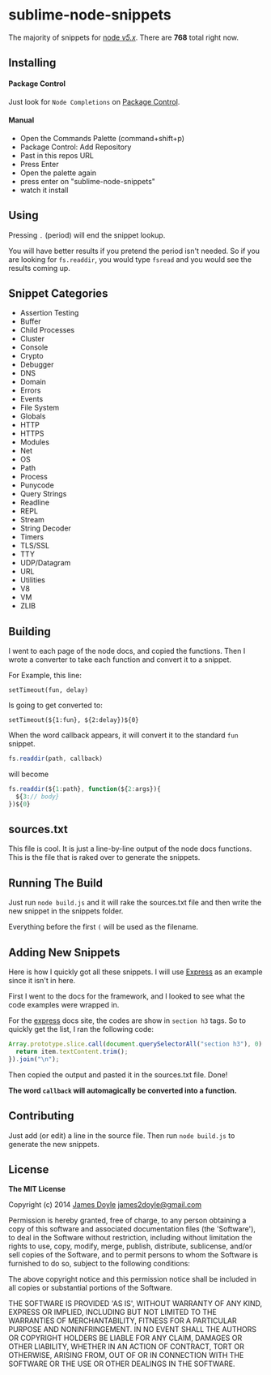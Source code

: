 sublime-node-snippets
=====================

The majority of snippets for [node *v5.x*](https://nodejs.org/dist/latest-v5.x/docs/api/). There are **768** total right now.

## Installing

#### Package Control

Just look for `Node Completions` on [Package Control](https://sublime.wbond.net/packages/Node%20Completions).

#### Manual

* Open the Commands Palette (command+shift+p)
* Package Control: Add Repository
* Past in this repos URL
* Press Enter
* Open the palette again
* press enter on "sublime-node-snippets"
* watch it install

## Using

Pressing `.` (period) will end the snippet lookup.

You will have better results if you pretend the period isn't needed. So if you are looking for `fs.readdir`, you would type `fsread` and you would see the results coming up.

## Snippet Categories

* Assertion Testing
* Buffer
* Child Processes
* Cluster
* Console
* Crypto
* Debugger
* DNS
* Domain
* Errors
* Events
* File System
* Globals
* HTTP
* HTTPS
* Modules
* Net
* OS
* Path
* Process
* Punycode
* Query Strings
* Readline
* REPL
* Stream
* String Decoder
* Timers
* TLS/SSL
* TTY
* UDP/Datagram
* URL
* Utilities
* V8
* VM
* ZLIB

## Building

I went to each page of the node docs, and copied the functions. Then I wrote a converter to take each function and convert it to a snippet.

For Example, this line:

```
setTimeout(fun, delay)
```

Is going to get converted to:

```
setTimeout(${1:fun}, ${2:delay})${0}
```

When the word callback appears, it will convert it to the standard
`fun` snippet.

```javascript
fs.readdir(path, callback)
```

will become

```javascript
fs.readdir(${1:path}, function(${2:args}){
  ${3:// body}
})${0}
```

## sources.txt

This file is cool. It is just a line-by-line output of the node docs functions. This is the file that is raked over to generate the snippets.

## Running The Build

Just run `node build.js` and it will rake the sources.txt file and then write the new snippet in the snippets folder.

Everything before the first `(` will be used as the filename.

## Adding New Snippets

Here is how I quickly got all these snippets. I will use [Express](http://expressjs.com/3x/api.html) as an example since it isn't in here.

First I went to the docs for the framework, and I looked to see what the code examples were wrapped in.

For the [express](http://expressjs.com/3x/api.html) docs site, the codes are show in `section h3` tags. So to quickly get the list, I ran the following code:

```javascript
Array.prototype.slice.call(document.querySelectorAll("section h3"), 0).map(function(item){
  return item.textContent.trim();
}).join("\n");
```

Then copied the output and pasted it in the sources.txt file. Done!

**The word `callback` will automagically be converted into a function.**

## Contributing

Just add (or edit) a line in the source file. Then run `node build.js` to generate the new snippets.

## License

**The MIT License**

Copyright (c) 2014 [James Doyle](http://twitter.com/james2doyle) james2doyle@gmail.com

Permission is hereby granted, free of charge, to any person obtaining
a copy of this software and associated documentation files (the
'Software'), to deal in the Software without restriction, including
without limitation the rights to use, copy, modify, merge, publish,
distribute, sublicense, and/or sell copies of the Software, and to
permit persons to whom the Software is furnished to do so, subject to
the following conditions:

The above copyright notice and this permission notice shall be
included in all copies or substantial portions of the Software.

THE SOFTWARE IS PROVIDED 'AS IS', WITHOUT WARRANTY OF ANY KIND,
EXPRESS OR IMPLIED, INCLUDING BUT NOT LIMITED TO THE WARRANTIES OF
MERCHANTABILITY, FITNESS FOR A PARTICULAR PURPOSE AND NONINFRINGEMENT.
IN NO EVENT SHALL THE AUTHORS OR COPYRIGHT HOLDERS BE LIABLE FOR ANY
CLAIM, DAMAGES OR OTHER LIABILITY, WHETHER IN AN ACTION OF CONTRACT,
TORT OR OTHERWISE, ARISING FROM, OUT OF OR IN CONNECTION WITH THE
SOFTWARE OR THE USE OR OTHER DEALINGS IN THE SOFTWARE.
